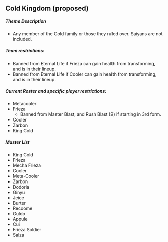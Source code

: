## Cold Kingdom (proposed)

##### Theme Description
- Any member of the Cold family or those they ruled over. Saiyans are not included. 

##### Team restrictions:
  - Banned from Eternal Life if Frieza can gain health from transforming, and is in their lineup.
  - Banned from Eternal Life if Cooler can gain health from transforming, and is in their lineup.

##### Current Roster and specific player restrictions:

- Metacooler
- Frieza
  - Banned from Master Blast, and Rush Blast (2) if starting in 3rd form.
- Cooler
- Zarbon
- King Cold
  
##### Master List
- King Cold
- Frieza
- Mecha Frieza
- Cooler
- Meta-Cooler
- Zarbon
- Dodoria
- Ginyu
- Jeice
- Burter
- Recoome
- Guldo
- Appule
- Cui
- Frieza Soldier
- Salza
